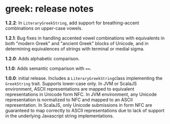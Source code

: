 # greek: release notes

**1.2.2**: In `LiteraryGreekString`, add support for breathing-accent combinations on upper-case vowels.

**1.2.1**: Bug fixes in handling accented vowel combinations with equivalents in both "modern Greek" and "ancient Greek" blocks of Unicode, and in determining equivalences of strings with terminal or medial sigma.

**1.2.0**: Adds alphabetic comparison.

**1.1.0**:  Adds semantic comparison with `==`.

**1.0.0**:  initial release.  Includes a `LiteraryGreekString`class implementing the `GreekString` trait.  Supports lower-case only. In JVM or ScalaJS environment, ASCII representations are mapped to equivalent representations in Unicode form NFC.  In JVM environment, any Unicode representation is normalized to NFC and mapped to an ASCII representation.  In ScalaJS, only Unicode submissions in form NFC are guaranteed to map correctly to ASCII representations due to lack of support in the underlying Javascript string implementations.
